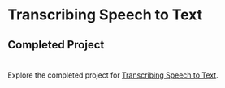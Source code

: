 # Transcribing Speech to Text

## Completed Project
#

Explore the completed project for [Transcribing Speech to Text](https://developer.apple.com/tutorials/app-dev-training/transcribing-speech-to-text).
